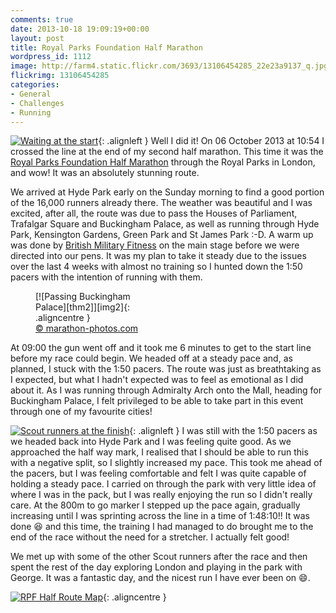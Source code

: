 ```yaml
---
comments: true
date: 2013-10-18 19:09:19+00:00
layout: post
title: Royal Parks Foundation Half Marathon
wordpress_id: 1112
image: http://farm4.static.flickr.com/3693/13106454285_22e23a9137_q.jpg
flickrimg: 13106454285
categories:
- General
- Challenges
- Running
---
```


[![Waiting at the start][thm1]][img1]{: .alignleft }
Well I did it! On 06 October 2013 at 10:54 I crossed the line at the end
of my second half marathon. This time it was the [Royal Parks Foundation Half Marathon][rpf] through the
Royal Parks in London, and wow! It was an absolutely stunning route.

We arrived at Hyde Park early on the Sunday morning to find a good portion of the 16,000 runners already
there. The weather was beautiful and I was excited, after all, the route was due to pass the Houses of
Parliament, Trafalgar Square and Buckingham Palace, as well as running through Hyde Park, Kensington
Gardens, Green Park and St James Park :-D. A warm up was done by [British Military Fitness][bmf] on the
main stage before we were directed into our pens. It was my plan to take it steady due to the issues over
the last 4 weeks with almost no training so I hunted down the 1:50 pacers with the intention of running
with them.

<figure class="alignright" style="width:165px" markdown="1">
  [![Passing Buckingham Palace][thm2]][img2]{: .aligncentre }
  <figcaption>
    <a href='http://www.marathon-photos.com/scripts/event.py?template=MPX2&new_search=1&event=Sports%2FCPUK%2F2013%2FRoyal%20Parks%20Foundation%20Half%20Marathon&match=6051' alt='Running Past Buckingham Palace'>
      &copy; marathon-photos.com
    </a>
  </figcaption>
</figure>
At 09:00 the gun went off and it took me 6 minutes to get to the start line before my race could begin.
We headed off at a steady pace and, as planned, I stuck with the 1:50 pacers. The route was just as
breathtaking as I expected, but what I hadn't expected was to feel as emotional as I did about it. As I
was running through Admiralty Arch onto the Mall, heading for Buckingham Palace, I felt privileged to be
able to take part in this event through one of my favourite cities!

[![Scout runners at the finish][thm3]][img3]{: .alignleft }
I was still with the 1:50 pacers as we headed back into Hyde Park and I was feeling quite good. As we
approached the half way mark, I realised that I should be able to run this with a negative split, so I
slightly increased my pace. This took me ahead of the pacers, but I was feeling comfortable and felt I
was quite capable of holding a steady pace. I carried on through the park with very little idea of where
I was in the pack, but I was really enjoying the run so I didn't really care. At the 800m to go marker I
stepped up the pace again, gradually increasing until I was sprinting across the line in a time of
1:48:10!! It was done :satisfied: and this time, the training I had managed to do brought me to the end
of the race without the need for a stretcher. I actually felt good!

We met up with some of the other Scout runners after the race and then spent the rest of the day exploring
London and playing in the park with George. It was a fantastic day, and the nicest run I have ever been
on :smile:.

[![RPF Half Route Map][thm4]][img4]{: .aligncentre }

[rpf]: //www.royalparkshalf.com/ "Royal Parks Foundation Half Marathon"
[bmf]: //www.britmilfit.com/ "British Military Fitness"

[thm1]: //farm4.static.flickr.com/3693/13106454285_22e23a9137_q.jpg
[thm2]: //farm8.static.flickr.com/7456/13106440035_6f0e62d10c_q.jpg
[thm3]: //farm3.static.flickr.com/2246/13106716444_8aa62871d3_q.jpg
[thm4]: //farm8.static.flickr.com/7451/13106440055_3b34250662_z.jpg

[img1]: //www.flickr.com/photos/richard-perry/13106454285/
[img2]: //www.flickr.com/photos/richard-perry/13106440035/
[img3]: //www.flickr.com/photos/richard-perry/13106716444/
[img4]: //www.flickr.com/photos/richard-perry/13106440055/